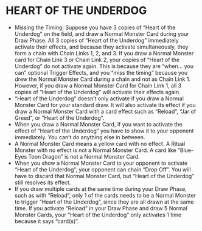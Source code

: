 
# HEART OF THE UNDERDOG

*   Missing the Timing: Suppose you have 3 copies of “Heart of the Underdog” on the field, and draw a Normal Monster Card during your Draw Phase. All 3 copies of “Heart of the Underdog” immediately activate their effects, and because they activate simultaneously, they form a chain with Chain Links 1, 2, and 3. If you draw a Normal Monster card for Chain Link 3 or Chain Link 2, your copies of “Heart of the Underdog” do not activate again. This is because they are “when… you can” optional Trigger Effects, and you “miss the timing” because you drew the Normal Monster Card during a chain and not as Chain Link 1. However, if you draw a Normal Monster Card for Chain Link 1, all 3 copies of “Heart of the Underdog” will activate their effects again.
*   “Heart of the Underdog” doesn’t only activate if you draw a Normal Monster Card for your standard draw. It will also activate its effect if you draw a Normal Monster Card with a card effect such as “Reload”, “Jar of Greed”, or “Heart of the Underdog”.
*   When you draw a Normal Monster Card, if you want to activate the effect of “Heart of the Underdog” you have to show it to your opponent immediately. You can’t do anything else in between.
*   A Normal Monster Card means a yellow card with no effect. A Ritual Monster with no effect is not a Normal Monster Card. A card like “Blue-Eyes Toon Dragon” is not a Normal Monster Card.
*   When you show a Normal Monster Card to your opponent to activate “Heart of the Underdog”, your opponent can chain “Drop Off”. You will have to discard that Normal Monster Card, but “Heart of the Underdog” still resolves its effect.
*   If you draw multiple cards at the same time during your Draw Phase, such as with “Reload”, only 1 of the cards needs to be a Normal Monster to trigger “Heart of the Underdog”, since they are all drawn at the same time. If you activate “Reload” in your Draw Phase and draw 5 Normal Monster Cards, your “Heart of the Underdog” only activates 1 time because it says “card(s)”.

  